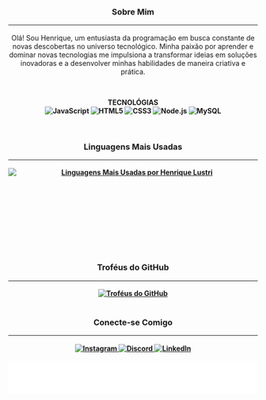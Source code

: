 <div align="center">
  <h3>Sobre Mim<hr></h3>
  <p>
Olá! Sou Henrique, um entusiasta da programação em busca constante de novas descobertas no universo tecnológico. Minha paixão por aprender e dominar novas tecnologias me impulsiona a transformar ideias em soluções inovadoras e a desenvolver minhas habilidades de maneira criativa e prática.   
  </p>
  <br>
  <p>
    <b>TECNOLÓGIAS<b><br>
    <img src="https://img.shields.io/badge/JavaScript-F7DF1E?style=flat-square&logo=javascript&logoColor=black" alt="JavaScript"/>
    <img src="https://img.shields.io/badge/HTML5-E34F26?style=flat-square&logo=html5&logoColor=white" alt="HTML5"/>
    <img src="https://img.shields.io/badge/CSS3-1572B6?style=flat-square&logo=css3&logoColor=white" alt="CSS3"/>
    <img src="https://img.shields.io/badge/Node.js-339933?style=flat-square&logo=node.js&logoColor=white" alt="Node.js" />
    <img src="https://img.shields.io/badge/MySQL-4479A1?style=flat-square&logo=mysql&logoColor=white" alt="MySQL" />
  </p>
</div>
<br>
<div align="center">
  <h3>Linguagens Mais Usadas<hr></h3>
<a href="https://github.com/RickLustri">
  <img height="150px" src="https://github-readme-stats.vercel.app/api/top-langs?username=RickLustri&layout=compact&langs_count=6&theme=dracula&hide_title=true" alt="Linguagens Mais Usadas por Henrique Lustri" style="display: block; border: none;"/>
</a>
</div>
<br>
<div align="center">
  <h3>Troféus do GitHub<hr></h3>

  <a href="https://github.com/RickLustri">
    <img src="https://github-profile-trophy.vercel.app/?username=RickLustri&theme=dracula&no_frame=true&row=1&column=5" alt="Troféus do GitHub"/>
  </a>
</a>
</div>
  <br>
<div align="center">
  <h3>Conecte-se Comigo<hr></h3>
  <a href="https://www.instagram.com/eu.lustri/" target="_blank">
    <img src="https://img.shields.io/badge/Instagram-E4405F?style=flat-square&logo=instagram&logoColor=white" alt="Instagram"/>
  </a>
  <a href="https://discord.com/channels/@me/1253357286118789261" target="_blank">
    <img src="https://img.shields.io/badge/Discord-7289DA?style=flat-square&logo=discord&logoColor=white" alt="Discord"/>
  </a>
  <a href="https://www.linkedin.com/in/ricklustri" target="_blank">
    <img src="https://img.shields.io/badge/LinkedIn-0077B5?style=flat-square&logo=linkedin&logoColor=white" alt="LinkedIn"/>
  </a>
</div>
<br>
<div align="center">
  <img src=".github/texto.svg" alt="imagem"/>
</div>

